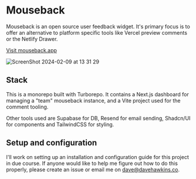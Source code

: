 

# Mouseback

Mouseback is an open source user feedback widget. It's primary focus is to offer an alternative to platform specific tools like Vercel preview comments or the Netlify Drawer.

[Visit mouseback.app](https://mouseback.app)



![ScreenShot 2024-02-09 at 13 31 29](https://github.com/dave-hawkins/mouseback/assets/14091192/b083d74a-eb7f-4725-a8ac-85cc778e8fb8)



## Stack

This is a monorepo built with Turborepo. It contains a Next.js dashboard for managing a "team" mouseback instance, and a Vite project used for the comment tooling.

Other tools used are Supabase for DB, Resend for email sending, Shadcn/UI for components and TailwindCSS for styling.

## Setup and configuration

I'll work on setting up an installation and configuration guide for this project in due course. If anyone would like to help me figure out how to do this properly, please create an issue or email me on dave@davehawkins.co.
